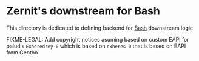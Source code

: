 # Zernit's downstream for Bash

This directory is dedicated to defining backend for [Bash](https://www.gnu.org/software/bash/) downstream logic

FIXME-LEGAL: Add copyright notices asuming based on custom EAPI for paludis `Exheredrey-0` which is based on `exheres-0` that is based on EAPI from Gentoo